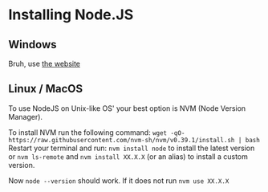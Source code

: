 # Installing Node.JS
## Windows
Bruh, use [the website](https://nodejs.org/en/)

## Linux / MacOS
To use NodeJS on Unix-like OS' your best option is NVM (Node Version Manager).

To install NVM run the following command:
`wget -qO- https://raw.githubusercontent.com/nvm-sh/nvm/v0.39.1/install.sh | bash`
Restart your terminal and run:
`nvm install node` to install the latest version or `nvm ls-remote` and `nvm install XX.X.X` (or an alias) to install a custom version.

Now `node --version` should work. If it does not run `nvm use XX.X.X`